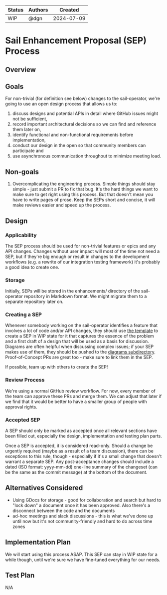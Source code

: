|Status                                             | Authors      | Created    | 
|---------------------------------------------------|--------------|------------|
|WIP                                                | @dgn         | 2024-07-09 |

# Sail Enhancement Proposal (SEP) Process

## Overview


## Goals
For non-trivial (for definition see below) changes to the sail-operator, we're going to use an open design process that allows us to:
1. discuss designs and potential APIs in detail where GitHub issues might not be sufficient,
1. record important architectural decisions so we can find and reference them later on,
1. identify functional and non-functional requirements before implementation,
1. conduct our design in the open so that community members can participate and
1. use asynchronous communication throughout to minimize meeting load.

## Non-goals
1. Overcomplicating the engineering process. Simple things should stay simple - just submit a PR to fix that bug. It's the hard things we want to make sure to get right using this process. But that doesn't mean you have to write pages of prose. Keep the SEPs short and concise, it will make reviews easier and speed up the process.

## Design

### Applicability
The SEP process should be used for non-trivial features or epics and any API changes. Changes without user impact will most of the time not need a SEP, but if they're big enough or result in changes to the development workflows (e.g. a rewrite of our integration testing framework) it's probably a good idea to create one.

### Storage
Initially, SEPs will be stored in the enhancements/ directory of the sail-operator repository in Markdown format. We might migrate them to a separate repository later on.

### Creating a SEP
Whenever somebody working on the sail-operator identifies a feature that involves a lot of code and/or API changes, they should use [the template](./SEP0-template.md) to create a SEP in WIP state for it that captures the essence of the problem and a first draft of a design that will be used as a basis for discussion. Diagrams are often helpful when discussing complex issues; if your SEP makes use of them, they should be pushed to the [diagrams subdirectory](./diagrams/). Proof-of-Concept PRs are great too - make sure to link them in the SEP.

If possible, team up with others to create the SEP!

### Review Process
We're using a normal GitHub review workflow. For now, every member of the team can approve these PRs and merge them. We can adjust that later if we find that it would be better to have a smaller group of people with approval rights.

### Accepted SEP
A SEP should only be marked as accepted once all relevant sections have been filled out, especially the design, implementation and testing plan parts.

Once a SEP is accepted, it is considered read-only. Should a change be urgently required (maybe as a result of a team discussion), there can be exceptions to this rule, though - especially if it's a small change that doesn't warrant a separate SEP. Any post-acceptance changes should include a dated (ISO format: yyyy-mm-dd) one-line summary of the changeset (can be the same as the commit message) at the bottom of the document.

## Alternatives Considered

* Using GDocs for storage - good for collaboration and search but hard to "lock down" a document once it has been approved. Also there's a disconnect between the code and the documents
* ad-hoc meetings and slack discussions - this is what we've done up until now but it's not community-friendly and hard to do across time zones

## Implementation Plan

We will start using this process ASAP. This SEP can stay in WIP state for a while though, until we're sure we have fine-tuned everything for our needs.

## Test Plan

N/A
